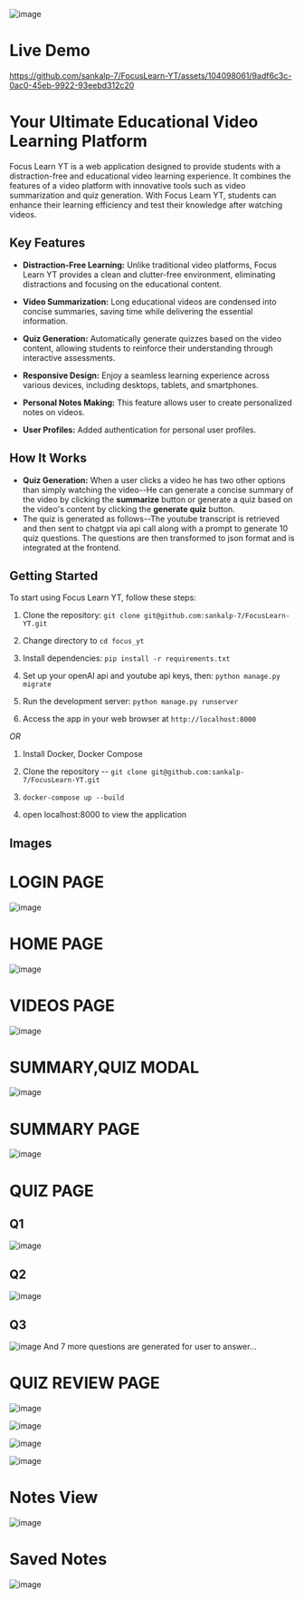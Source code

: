 ![image](https://github.com/sankalp-7/FocusLearn-YT/assets/104098061/2b7cf0d6-0ae3-46d7-b062-cd10fff78c5c)

# Live Demo

https://github.com/sankalp-7/FocusLearn-YT/assets/104098061/9adf6c3c-0ac0-45eb-9922-93eebd312c20

# Your Ultimate Educational Video Learning Platform

Focus Learn YT is a web application designed to provide students with a distraction-free and educational video learning experience. It combines the features of a video platform with innovative tools such as video summarization and quiz generation. With Focus Learn YT, students can enhance their learning efficiency and test their knowledge after watching videos.

## Key Features

- **Distraction-Free Learning:** Unlike traditional video platforms, Focus Learn YT provides a clean and clutter-free environment, eliminating distractions and focusing on the educational content.

- **Video Summarization:** Long educational videos are condensed into concise summaries, saving time while delivering the essential information.

- **Quiz Generation:** Automatically generate quizzes based on the video content, allowing students to reinforce their understanding through interactive assessments.

- **Responsive Design:** Enjoy a seamless learning experience across various devices, including desktops, tablets, and smartphones.

- **Personal Notes Making:** This feature allows user to create personalized notes on videos.

- **User Profiles:** Added authentication for personal user profiles.

 ## How It Works
 - **Quiz Generation:** When a user clicks a video he has two other options than simply watching the video--He can generate a concise summary of the video by clicking the **summarize** button or generate a quiz based on the video's content by clicking the **generate quiz** button.
 - The quiz is generated as follows--The youtube transcript is retrieved and then sent to chatgpt via api call along with a prompt to generate 10 quiz questions. The questions are then transformed to json format and is integrated at the frontend.
## Getting Started

To start using Focus Learn YT, follow these steps:

1. Clone the repository: `git clone git@github.com:sankalp-7/FocusLearn-YT.git`

2. Change directory to `cd focus_yt`

3. Install dependencies: `pip install -r requirements.txt`

4. Set up your openAI api and youtube api keys, then: `python manage.py migrate`

5. Run the development server: `python manage.py runserver`

6. Access the app in your web browser at `http://localhost:8000`

*OR*

1. Install Docker, Docker Compose

2. Clone the repository -- `git clone git@github.com:sankalp-7/FocusLearn-YT.git`

3. `docker-compose up --build`

4. open localhost:8000 to view the application



## Images 

# LOGIN PAGE

![image](https://github.com/sankalp-7/FocusLearn-YT/assets/104098061/1bba73f1-6d3f-432f-8d8b-c7ae9a7881ab)

# HOME PAGE

![image](https://github.com/sankalp-7/FocusLearn-YT/assets/104098061/87ee2608-5d3f-429f-9b14-f27e3add0f77)


# VIDEOS PAGE

![image](https://github.com/sankalp-7/FocusLearn-YT/assets/104098061/ec72db36-3d3a-4b9b-b01b-2e78d1963883)

# SUMMARY,QUIZ MODAL

![image](https://github.com/sankalp-7/FocusLearn-YT/assets/104098061/b49a8413-3535-411c-86ef-20774a75a34f)

# SUMMARY PAGE

![image](https://github.com/sankalp-7/FocusLearn-YT/assets/104098061/6f461b69-1e05-461e-bd13-8354f2726cf6)

# QUIZ PAGE
## Q1
![image](https://github.com/sankalp-7/FocusLearn-YT/assets/104098061/2471462f-da7f-4eef-b6e0-b2e893c5befa)
## Q2
![image](https://github.com/sankalp-7/FocusLearn-YT/assets/104098061/40f9b289-634d-4747-8d24-cbd5427f65a6)
## Q3
![image](https://github.com/sankalp-7/FocusLearn-YT/assets/104098061/495ed28c-7747-42cb-9567-4667dcc080b7)
And 7 more questions are generated for user to answer...

# QUIZ REVIEW PAGE

![image](https://github.com/sankalp-7/FocusLearn-YT/assets/104098061/a897de84-f3b7-44c0-96e7-e6495ab9e00b)

![image](https://github.com/sankalp-7/FocusLearn-YT/assets/104098061/20f3b04a-9a8f-46ad-8150-b776a15b439b)

![image](https://github.com/sankalp-7/FocusLearn-YT/assets/104098061/721b026f-b36c-4158-b7cd-8bd690718ed3)

![image](https://github.com/sankalp-7/FocusLearn-YT/assets/104098061/4ac68909-bdce-409c-906a-e43eb3b52301)

# Notes View

![image](https://github.com/sankalp-7/FocusLearn-YT/assets/104098061/65f9cb4e-44f9-47a5-98f4-089fee257143)

# Saved Notes

![image](https://github.com/sankalp-7/FocusLearn-YT/assets/104098061/791885d1-887a-411d-b15e-7003ea550a15)







